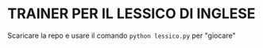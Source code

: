 # TRAINER PER IL LESSICO DI INGLESE
Scaricare la repo e usare il comando `python lessico.py` per "giocare"
